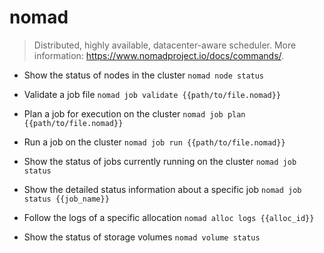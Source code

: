 # nomad
> Distributed, highly available, datacenter-aware scheduler.
> More information: <https://www.nomadproject.io/docs/commands/>.

- Show the status of nodes in the cluster
`nomad node status`

- Validate a job file
`nomad job validate {{path/to/file.nomad}}`

- Plan a job for execution on the cluster
`nomad job plan {{path/to/file.nomad}}`

- Run a job on the cluster
`nomad job run {{path/to/file.nomad}}`

- Show the status of jobs currently running on the cluster
`nomad job status`

- Show the detailed status information about a specific job
`nomad job status {{job_name}}`

- Follow the logs of a specific allocation
`nomad alloc logs {{alloc_id}}`

- Show the status of storage volumes
`nomad volume status`
